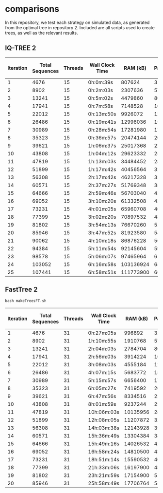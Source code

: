 # comparisons

In this repository, we test each strategy on simulated data, as generated from the optimal tree in repository 2. Included are all scripts used to create trees, as well as the relevant results.

## IQ-TREE 2

| Iteration | Total Sequences | Threads | Wall Clock Time | RAM (kB) | Parsimony | Robinson-Foulds Distance |
|-----------|-----------------|---------|-----------------|----------|-----------|--------------------------|
| 1 | 4676 | 15 | 0h:0m:39s | 807624 | 3149 | 2081.5 |
| 2 | 8902 | 15 | 0h:2m:03s | 2307636 | 5722 | 3990.0 |
| 3 | 13241 | 15 | 0h:5m:02s | 4479860 | 8076 | 5956.0 |
| 4 | 17941 | 15 | 0h:7m:58s | 7148528 | 10638 | 8058.5 |
| 5 | 22012 | 15 | 0h:13m:50s | 9926072 | 12851 | 9908.0 |
| 6 | 26486 | 15 | 0h:19m:41s | 12998036 | 15171 | 11912.5 |
| 7 | 30989 | 15 | 0h:28m:54s | 17281980 | 17503 | 13927.0 |
| 8 | 35323 | 15 | 0h:36m:57s | 20474144 | 20043 | 15881.0 |
| 9 | 39621 | 15 | 1h:06m:37s | 25017368 | 22941 | 17764.0 |
| 10 | 43808 | 15 | 1h:04m:12s | 29623332 | 25697 | 19607.5 |
| 11 | 47819 | 15 | 1h:13m:03s | 34484452 | 28354 | 21358.5 |
| 12 | 51899 | 15 | 1h:17m:42s | 40456564 | 32173 | 23112.0 |
| 13 | 56308 | 15 | 2h:17m:42s | 46217328 | 35475 | 25020.0 |
| 14 | 60571 | 15 | 2h:37m:27s | 51769348 | 38576 | 26851.0 |
| 15 | 64666 | 15 | 2h:59m:46s | 56703040 | 41362 | 28681.5 |
| 16 | 69052 | 15 | 3h:10m:20s | 61332508 | 43819 | 30652.0 |
| 17 | 73231 | 15 | 4h:01m:05s | 65960708 | 46289 | 32528.5 |
| 18 | 77399 | 15 | 3h:02m:20s | 70897532 | 48758 | 34351.5 |
| 19 | 81802 | 15 | 3h:54m:13s | 76670260 | 51768 | 36286.0 |
| 20 | 85946 | 15 | 3h:47m:52s | 81923580 | 54404 | 38074.0 |
| 21 | 90062 | 15 | 4h:10m:18s | 86876228 | 56817 | 39892.5 |
| 22 | 94384 | 15 | 5h:11m:54s | 92145604 | 59333 | 41808.5 |
| 23 | 98578 | 15 | 5h:06m:07s | 97465964 | 61575 | 43686.5 |
| 24 | 103052 | 15 | 6h:16m:58s | 103136924 | 64083 | 45682.5 |
| 25 | 107441 | 15 | 6h:58m:51s | 111773900 | 66672 | 47628.0 |


## FastTree 2

```
bash makeTreesFT.sh
```

| Iteration | Total Sequences | Threads | Wall Clock Time | RAM (kB) | Parsimony | Robinson-Foulds Distance |
|-----------|-----------------|---------|-----------------|----------|-----------|--------------------------|
| 1 | 4676 | 31 | 0h:27m:05s | 996892 | 3145 | 2091.0 |
| 2 | 8902 | 31 | 1h:10m:55s | 1910768 | 5715 | 4028.0 |
| 3 | 13241 | 31 | 2h:04m:03s | 2784704 | 8069 | 6023.0 |
| 4 | 17941 | 31 | 2h:56m:03s | 3914224 | 10633 | 8135.0 |
| 5 | 22012 | 31 | 3h:08m:03s | 4555184 | 12841 | 10010.5 |
| 6 | 26486 | 31 | 4h:07m:15s | 5683772 | 15158 | 12024.5 |
| 7 | 30989 | 31 | 5h:15m:57s | 6656400 | 17492 | 14075.5 |
| 8 | 35323 | 31 | 6h:05m:27s | 7419592 | 20031 | 16061.5 |
| 9 | 39621 | 31 | 6h:47m:56s | 8334516 | 22932 | 17958.0 |
| 10 | 43808 | 31 | 8h:01m:59s | 9237244 | 25689 | 19811.5 |
| 11 | 47819 | 31 | 10h:06m:03s | 10135956 | 28339 | 21598.5 |
| 12 | 51899 | 31 | 12h:08m:05s | 11207872 | 32156 | 23376.5 |
| 13 | 56308 | 31 | 14h:03m:38s | 12143928 | 35457 | 25314.5 |
| 14 | 60571 | 31 | 15h:36m:49s | 13304384 | 38554 | 27170.0 |
| 15 | 64666 | 31 | 15h:49m:16s | 14026532 | 41333 | 29017.0 |
| 16 | 69052 | 31 | 16h:58m:24s | 14810500 | 43783 | 31012.0 |
| 17 | 73231 | 31 | 18h:51m:14s | 15590532 | 46252 | 32890.0 |
| 18 | 77399 | 31 | 21h:33m:06s | 16197900 | 48720 | 34718.0 |
| 19 | 81802 | 31 | 23h:21m:59s | 17154900 | 51725 | 36662.5 |
| 20 | 85946 | 31 | 25h:58m:49s | 17706764 | 54360 | 38450.0 |

